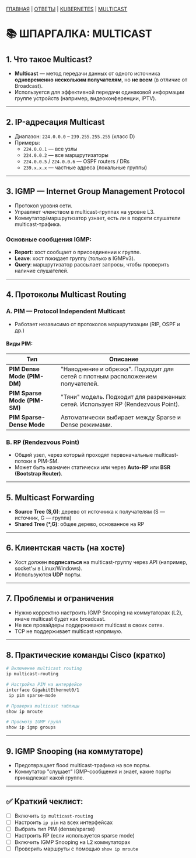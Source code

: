 [ГЛАВНАЯ](README.md) | [ОТВЕТЫ](DEVOPS_QA.md) | [KUBERNETES](KUBERNETES.md) | [MULTICAST](MULTICAST.md)

# 📚 ШПАРГАЛКА: MULTICAST

## 1. **Что такое Multicast?**
- **Multicast** — метод передачи данных от одного источника **одновременно нескольким получателям**, но **не всем** (в отличие от Broadcast).
- Используется для эффективной передачи одинаковой информации группе устройств (например, видеоконференции, IPTV).

---

## 2. **IP-адресация Multicast**
- Диапазон: `224.0.0.0` – `239.255.255.255` (класс D)
- Примеры:
  - `224.0.0.1` — все узлы
  - `224.0.0.2` — все маршрутизаторы
  - `224.0.0.5` / `224.0.0.6` — OSPF routers / DRs
  - `239.x.x.x` — частные адреса (локальные группы)

---

## 3. **IGMP — Internet Group Management Protocol**
- Протокол уровня сети.
- Управляет членством в multicast-группах на уровне L3.
- Коммутатор/маршрутизатор узнает, есть ли в подсети слушатели multicast-трафика.

### Основные сообщения IGMP:
- **Report**: хост сообщает о присоединении к группе.
- **Leave**: хост покидает группу (только в IGMPv3).
- **Query**: маршрутизатор рассылает запросы, чтобы проверить наличие слушателей.

---

## 4. **Протоколы Multicast Routing**
### A. **PIM — Protocol Independent Multicast**
- Работает независимо от протоколов маршрутизации (RIP, OSPF и др.)

#### Виды PIM:
| Тип | Описание |
|-----|----------|
| **PIM Dense Mode (PIM-DM)** | "Наводнение и обрезка". Подходит для сетей с плотным расположением получателей. |
| **PIM Sparse Mode (PIM-SM)** | "Тяни" модель. Подходит для разреженных сетей. Использует RP (Rendezvous Point). |
| **PIM Sparse-Dense Mode** | Автоматически выбирает между Sparse и Dense режимами. |

### B. **RP (Rendezvous Point)**
- Общий узел, через который проходят первоначальные multicast-потоки в PIM-SM.
- Может быть назначен статически или через **Auto-RP** или **BSR (Bootstrap Router)**.

---

## 5. **Multicast Forwarding**
- **Source Tree (S,G)**: дерево от источника к получателям (S — источник, G — группа)
- **Shared Tree (*,G)**: общее дерево, основанное на RP

---

## 6. **Клиентская часть (на хосте)**
- Хост должен **подписаться** на multicast-группу через API (например, socket'ы в Linux/Windows).
- Используются **UDP** порты.

---

## 7. **Проблемы и ограничения**
- Нужно корректно настроить IGMP Snooping на коммутаторах (L2), иначе multicast будет как broadcast.
- Не все провайдеры поддерживают multicast в своих сетях.
- TCP не поддерживает multicast напрямую.

---

## 8. **Практические команды Cisco (кратко)**

```bash
# Включение multicast routing
ip multicast-routing

# Настройка PIM на интерфейсе
interface GigabitEthernet0/1
 ip pim sparse-mode

# Проверка multicast таблицы
show ip mroute

# Просмотр IGMP групп
show ip igmp groups
```

---

## 9. **IGMP Snooping (на коммутаторе)**
- Предотвращает flood multicast-трафика на все порты.
- Коммутатор "слушает" IGMP-сообщения и знает, какие порты принадлежат какой группе.

---

## ✅ Краткий чеклист:
- [ ] Включить `ip multicast-routing`
- [ ] Настроить `ip pim` на всех интерфейсах
- [ ] Выбрать тип PIM (dense/sparse)
- [ ] Настроить RP (если используется sparse mode)
- [ ] Включить IGMP Snooping на L2 коммутаторах
- [ ] Проверить маршруты с помощью `show ip mroute`
